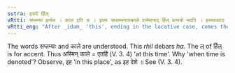 ```yaml
---
sutra: इदमो र्हिल्
vRtti: सप्तम्या इत्येव । काल इति च । इदमः सप्तम्यन्तात्काले वर्त्तमानाद् र्हिल् प्रत्ययो भवति । हस्यापवादः ॥
vRtti_eng: "After _idam_ 'this', ending in the locative case, comes the affix _rhil_ (-/ र्हि), when time is denoted."
---
```

The words सप्तम्याः and काले are understood. This _rhil_ debars _ha_. The ल् of र्हिल् is for accent. Thus अस्मिन् काले = एतर्हि (V. 3. 4) 'at this time'. Why 'when time is denoted'? Observe, इह 'in this place', as इह देशे ॥ See (V. 3. 4).
